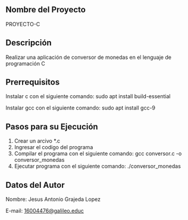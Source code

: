 ## Nombre del Proyecto 
PROYECTO-C

## Descripción
Realizar una aplicación de conversor de monedas en el lenguaje de programación C

## Prerrequisitos
Instalar c con el siguiente comando: sudo apt install build-essential

Instalar gcc con el siguiente comando: sudo apt install gcc-9

## Pasos para su Ejecución
1. Crear un arcivo *.c
2. Ingresar el codigo del programa
3. Compilar el programa con el siguiente comando: gcc conversor.c -o conversor_monedas
4. Ejecutar programa con el siguiente comando: ./conversor_monedas

## Datos del Autor
Nombre: Jesus Antonio Grajeda Lopez

E-mail: 16004476@galileo.educ